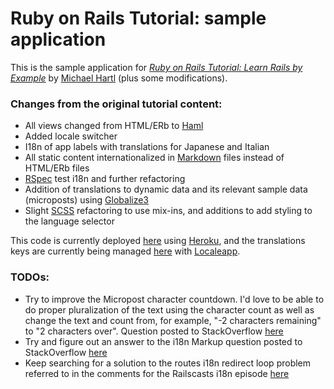 # Ruby on Rails Tutorial: sample application

This is the sample application for
[*Ruby on Rails Tutorial: Learn Rails by Example*](http://railstutorial.org/)
by [Michael Hartl](http://michaelhartl.com) (plus some modifications).

### Changes from the original tutorial content:
- All views changed from HTML/ERb to [Haml](http://haml-lang.com/)
- Added locale switcher
- I18n of app labels with translations for Japanese and Italian
- All static content internationalized in [Markdown](http://daringfireball.net/projects/markdown/) files instead of HTML/ERb files
- [RSpec](http://rspec.info/) test i18n and further refactoring
- Addition of translations to dynamic data and its relevant sample data (microposts) using [Globalize3](https://github.com/svenfuchs/globalize3)
- Slight [SCSS](http://sass-lang.com/) refactoring to use mix-ins, and additions to add styling to the language selector

This code is currently deployed [here](https://pf-sampleapp.herokuapp.com) using [Heroku](http://www.heroku.com/), and the translations keys are currently being managed [here](http://www.localeapp.com/projects/1043) with [Localeapp](http://www.localeapp.com/).

### **TODO**s:
- Try to improve the Micropost character countdown.  I'd love to be able to do proper pluralization of the text using the character count as well as change the text and count from, for example, "-2 characters remaining" to "2 characters over".  Question posted to StackOverflow [here](http://stackoverflow.com/questions/10955850/micropost-character-countdown-rails-tutorial-2nd-ed-chapter-10-exercise-7)
- Try and figure out an answer to the i18n Markup question posted to StackOverflow [here](http://stackoverflow.com/questions/10233686/i18n-markdown-files-in-rails-3-views)
- Keep searching for a solution to the routes i18n redirect loop problem referred to in the comments for the Railscasts i18n episode [here](http://railscasts.com/episodes/138-i18n-revised?view=comments)